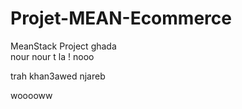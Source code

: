 # Projet-MEAN-Ecommerce
MeanStack Project
ghada  
nour nour t la ! 
nooo


trah khan3awed njareb

wooooww 


